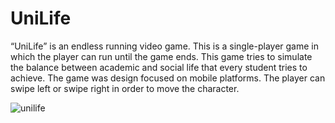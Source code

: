# UniLife

“UniLife” is an endless running video game. This is a single-player game in which the player can run until the game ends. This game tries to simulate the balance between academic and social life that every student tries to achieve. The game was design focused on mobile platforms. The player can swipe left or swipe right in order to move the character.

![unilife](unilife.gif)
